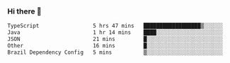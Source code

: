 ### Hi there 👋

<!--START_SECTION:waka-->

```txt
TypeScript                 5 hrs 47 mins   ██████████████████▒░░░░░░   73.45 %
Java                       1 hr 14 mins    ████░░░░░░░░░░░░░░░░░░░░░   15.85 %
JSON                       21 mins         █░░░░░░░░░░░░░░░░░░░░░░░░   04.63 %
Other                      16 mins         █░░░░░░░░░░░░░░░░░░░░░░░░   03.43 %
Brazil Dependency Config   5 mins          ▒░░░░░░░░░░░░░░░░░░░░░░░░   01.12 %
```

<!--END_SECTION:waka-->

<!--
**jerry-shao/jerry-shao** is a ✨ _special_ ✨ repository because its `README.md` (this file) appears on your GitHub profile.

Here are some ideas to get you started:

- 🔭 I’m currently working on ...
- 🌱 I’m currently learning ...
- 👯 I’m looking to collaborate on ...
- 🤔 I’m looking for help with ...
- 💬 Ask me about ...
- 📫 How to reach me: ...
- 😄 Pronouns: ...
- ⚡ Fun fact: ...
-->
